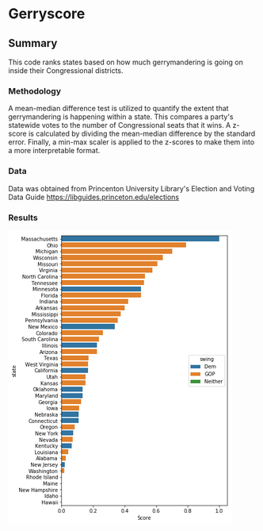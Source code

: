 # Gerryscore

## Summary
This code ranks states based on how much gerrymandering is going on inside their Congressional districts. 

### Methodology
A mean-median difference test is utilized to quantify the extent that gerrymandering is happening within a state. This compares a party's statewide votes to the number of Congressional seats that it wins. A z-score is calculated by dividing the mean-median difference by the standard error. Finally, a min-max scaler is applied to the z-scores to make them into a more interpretable format.

### Data
Data was obtained from Princenton University Library's Election and Voting Data Guide
https://libguides.princeton.edu/elections 

### Results
![Results](https://github.com/nbucklin/gerryscore/blob/master/Bar%20Chart.png)

